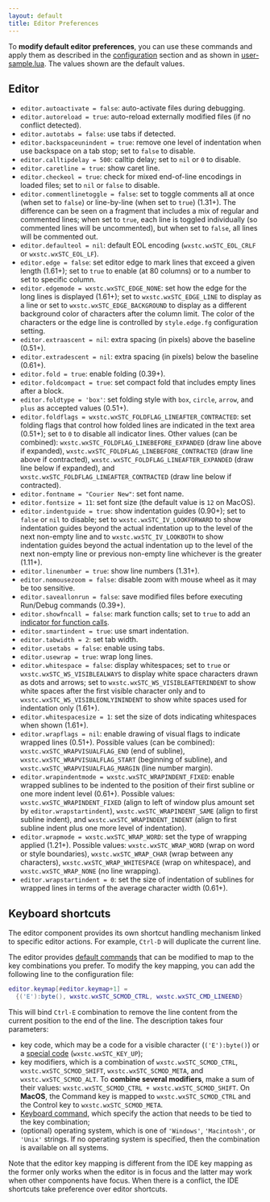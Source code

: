```yaml
---
layout: default
title: Editor Preferences
---
```


To **modify default editor preferences**, you can use these commands and apply them 
as described in the [configuration](doc-configuration) section
and as shown in [user-sample.lua](https://github.com/pkulchenko/ZeroBraneStudio/blob/master/cfg/user-sample.lua).
The values shown are the default values.

## Editor

- `editor.autoactivate = false`: auto-activate files during debugging.
- `editor.autoreload = true`: auto-reload externally modified files (if no conflict detected).
- `editor.autotabs = false`: use tabs if detected.
- `editor.backspaceunindent = true`: remove one level of indentation when use backspace on a tab stop; set to `false` to disable.
- `editor.calltipdelay = 500`: calltip delay; set to `nil` or `0` to disable.
- `editor.caretline = true`: show caret line.
- `editor.checkeol = true`: check for mixed end-of-line encodings in loaded files; set to `nil` or `false` to disable.
- `editor.commentlinetoggle = false`: set to toggle comments all at once (when set to `false`) or line-by-line (when set to `true`) (1.31+).
The difference can be seen on a fragment that includes a mix of regular and commented lines; when set to `true`, each line is toggled individually (so commented lines will be uncommented), but when set to `false`, all lines will be commented out.
- `editor.defaulteol = nil`: default EOL encoding (`wxstc.wxSTC_EOL_CRLF` or `wxstc.wxSTC_EOL_LF`).
- `editor.edge = false`: set editor edge to mark lines that exceed a given length (1.61+);
set to `true` to enable (at 80 columns) or to a number to set to specific column.
- `editor.edgemode = wxstc.wxSTC_EDGE_NONE`: set how the edge for the long lines is displayed (1.61+);
set to `wxstc.wxSTC_EDGE_LINE` to display as a line or
set to `wxstc.wxSTC_EDGE_BACKGROUND` to display as a different background color of characters after the column limit.
The color of the characters or the edge line is controlled by `style.edge.fg` configuration setting.
- `editor.extraascent = nil`: extra spacing (in pixels) above the baseline (0.51+).
- `editor.extradescent = nil`: extra spacing (in pixels) below the baseline (0.61+).
- `editor.fold = true`: enable folding (0.39+).
- `editor.foldcompact = true`: set compact fold that includes empty lines after a block.
- `editor.foldtype = 'box'`: set folding style with `box`, `circle`, `arrow`, and `plus` as accepted values (0.51+).
- `editor.foldflags = wxstc.wxSTC_FOLDFLAG_LINEAFTER_CONTRACTED`: set folding flags that control how folded lines are indicated in the text area (0.51+); set to `0` to disable all indicator lines.
Other values (can be combined): `wxstc.wxSTC_FOLDFLAG_LINEBEFORE_EXPANDED` (draw line above if expanded), `wxstc.wxSTC_FOLDFLAG_LINEBEFORE_CONTRACTED` (draw line above if contracted), `wxstc.wxSTC_FOLDFLAG_LINEAFTER_EXPANDED` (draw line below if expanded), and `wxstc.wxSTC_FOLDFLAG_LINEAFTER_CONTRACTED` (draw line below if contracted).
- `editor.fontname = "Courier New"`: set font name.
- `editor.fontsize = 11`: set font size (the default value is `12` on MacOS).
- `editor.indentguide = true`: show indentation guides (0.90+);
set to `false` or `nil` to disable;
set to `wxstc.wxSTC_IV_LOOKFORWARD` to show indentation guides beyond the actual indentation up to the level of the next non-empty line
and to `wxstc.wxSTC_IV_LOOKBOTH` to show indentation guides beyond the actual indentation up to the level of the next non-empty line or previous non-empty line whichever is the greater (1.11+).
- `editor.linenumber = true`: show line numbers (1.31+).
- `editor.nomousezoom = false`: disable zoom with mouse wheel as it may be too sensitive.
- `editor.saveallonrun = false`: save modified files before executing Run/Debug commands (0.39+).
- `editor.showfncall = false`: mark function calls;
set to `true` to add an [indicator for function calls](doc-styles-color-schemes#indicators).
- `editor.smartindent = true`: use smart indentation.
- `editor.tabwidth = 2`: set tab width.
- `editor.usetabs = false`: enable using tabs.
- `editor.usewrap = true`: wrap long lines.
- `editor.whitespace = false`: display whitespaces;
set to `true` or `wxstc.wxSTC_WS_VISIBLEALWAYS` to display white space characters drawn as dots and arrows;
set to `wxstc.wxSTC_WS_VISIBLEAFTERINDENT` to show white spaces after the first visible character only
and to `wxstc.wxSTC_WS_VISIBLEONLYININDENT` to show white spaces used for indentation only (1.61+).
- `editor.whitespacesize = 1`: set the size of dots indicating whitespaces when shown (1.61+).
- `editor.wrapflags = nil`: enable drawing of visual flags to indicate wrapped lines (0.51+).
Possible values (can be combined): `wxstc.wxSTC_WRAPVISUALFLAG_END` (end of subline), `wxstc.wxSTC_WRAPVISUALFLAG_START` (beginning of subline), and `wxstc.wxSTC_WRAPVISUALFLAG_MARGIN` (line number margin).
- `editor.wrapindentmode = wxstc.wxSTC_WRAPINDENT_FIXED`: enable wrapped sublines to be indented to the position of their first subline or one more indent level (0.61+).
Possible values: `wxstc.wxSTC_WRAPINDENT_FIXED` (align to left of window plus amount set by `editor.wrapstartindent`), `wxstc.wxSTC_WRAPINDENT_SAME` (align to first subline indent), and `wxstc.wxSTC_WRAPINDENT_INDENT` (align to first subline indent plus one more level of indentation).
- `editor.wrapmode = wxstc.wxSTC_WRAP_WORD`: set the type of wrapping applied (1.21+).
Possible values: `wxstc.wxSTC_WRAP_WORD` (wrap on word or style boundaries), `wxstc.wxSTC_WRAP_CHAR` (wrap between any characters), `wxstc.wxSTC_WRAP_WHITESPACE` (wrap on whitespace), and `wxstc.wxSTC_WRAP_NONE` (no line wrapping).
- `editor.wrapstartindent = 0`: set the size of indentation of sublines for wrapped lines in terms of the average character width (0.61+).

## Keyboard shortcuts

The editor component provides its own shortcut handling mechanism linked to specific editor actions.
For example, `Ctrl-D` will duplicate the current line.

The editor provides [default commands](doc-editor-keyboard-shortcuts) that can be modified to map to the key combinations you prefer.
To modify the key mapping, you can add the following line to the configuration file:

```lua
editor.keymap[#editor.keymap+1] =
  {('E'):byte(), wxstc.wxSTC_SCMOD_CTRL, wxstc.wxSTC_CMD_LINEEND}
```

This will bind `Ctrl-E` combination to remove the line content from the current position to the end of the line.
The description takes four parameters:

- key code, which may be a code for a visible character (`('E'):byte()`) or a [special code](http://www.scintilla.org/ScintillaDoc.html#KeyBindings) (`wxstc.wxSTC_KEY_UP`);
- key modifiers, which is a combination of `wxstc.wxSTC_SCMOD_CTRL`, `wxstc.wxSTC_SCMOD_SHIFT`, `wxstc.wxSTC_SCMOD_META`, and `wxstc.wxSTC_SCMOD_ALT`.
To **combine several modifiers**, make a sum of their values: `wxstc.wxSTC_SCMOD_CTRL + wxstc.wxSTC_SCMOD_SHIFT`.
On **MacOS**, the Command key is mapped to `wxstc.wxSTC_SCMOD_CTRL` and the Control key to `wxstc.wxSTC_SCMOD_META`.
- [Keyboard command](http://www.scintilla.org/ScintillaDoc.html#KeyboardCommands), which specify the action that needs to be tied to the key combination;
- (optional) operating system, which is one of `'Windows'`, `'Macintosh'`, or `'Unix'` strings. If no operating system is specified, then the combination is available on all systems.

Note that the editor key mapping is different from the IDE key mapping as the former only works when the editor is in focus and the latter may work when other components have focus.
When there is a conflict, the IDE shortcuts take preference over editor shortcuts.
